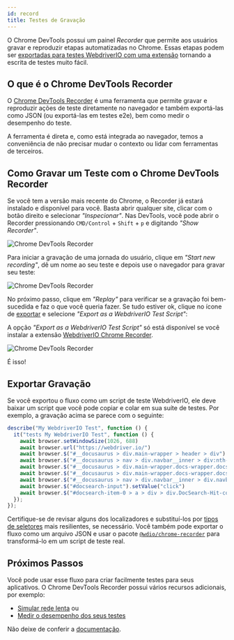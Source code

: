 ```yaml
---
id: record
title: Testes de Gravação
---
```


O Chrome DevTools possui um painel _Recorder_ que permite aos usuários gravar e reproduzir etapas automatizadas no Chrome. Essas etapas podem ser [exportadas para testes WebdriverIO com uma extensão](https://chrome.google.com/webstore/detail/webdriverio-chrome-record/pllimkccefnbmghgcikpjkmmcadeddfn?hl=en) tornando a escrita de testes muito fácil.

## O que é o Chrome DevTools Recorder

O [Chrome DevTools Recorder](https://developer.chrome.com/docs/devtools/recorder/) é uma ferramenta que permite gravar e reproduzir ações de teste diretamente no navegador e também exportá-las como JSON (ou exportá-las em testes e2e), bem como medir o desempenho do teste.

A ferramenta é direta e, como está integrada ao navegador, temos a conveniência de não precisar mudar o contexto ou lidar com ferramentas de terceiros.

## Como Gravar um Teste com o Chrome DevTools Recorder

Se você tem a versão mais recente do Chrome, o Recorder já estará instalado e disponível para você. Basta abrir qualquer site, clicar com o botão direito e selecionar _"Inspecionar"_. Nas DevTools, você pode abrir o Recorder pressionando `CMD/Control` + `Shift` + `p` e digitando _"Show Recorder"_.

![Chrome DevTools Recorder](/img/recorder/recorder.png)

Para iniciar a gravação de uma jornada do usuário, clique em _"Start new recording"_, dê um nome ao seu teste e depois use o navegador para gravar seu teste:

![Chrome DevTools Recorder](/img/recorder/demo.gif)

No próximo passo, clique em _"Replay"_ para verificar se a gravação foi bem-sucedida e faz o que você queria fazer. Se tudo estiver ok, clique no ícone de [exportar](https://developer.chrome.com/docs/devtools/recorder/reference/#recorder-extension) e selecione _"Export as a WebdriverIO Test Script"_:

A opção _"Export as a WebdriverIO Test Script"_ só está disponível se você instalar a extensão [WebdriverIO Chrome Recorder](https://chrome.google.com/webstore/detail/webdriverio-chrome-record/pllimkccefnbmghgcikpjkmmcadeddfn).

![Chrome DevTools Recorder](/img/recorder/export.gif)

É isso!

## Exportar Gravação

Se você exportou o fluxo como um script de teste WebdriverIO, ele deve baixar um script que você pode copiar e colar em sua suíte de testes. Por exemplo, a gravação acima se parece com o seguinte:

```ts
describe("My WebdriverIO Test", function () {
  it("tests My WebdriverIO Test", function () {
    await browser.setWindowSize(1026, 688)
    await browser.url("https://webdriver.io/")
    await browser.$("#__docusaurus > div.main-wrapper > header > div").click()
    await browser.$("#__docusaurus > nav > div.navbar__inner > div:nth-child(1) > a:nth-child(3)").click()rec
    await browser.$("#__docusaurus > div.main-wrapper.docs-wrapper.docs-doc-page > div > aside > div > nav > ul > li:nth-child(4) > div > a").click()
    await browser.$("#__docusaurus > div.main-wrapper.docs-wrapper.docs-doc-page > div > aside > div > nav > ul > li:nth-child(4) > ul > li:nth-child(2) > a").click()
    await browser.$("#__docusaurus > nav > div.navbar__inner > div.navbar__items.navbar__items--right > div.searchBox_qEbK > button > span.DocSearch-Button-Container > span").click()
    await browser.$("#docsearch-input").setValue("click")
    await browser.$("#docsearch-item-0 > a > div > div.DocSearch-Hit-content-wrapper > span").click()
  });
});
```

Certifique-se de revisar alguns dos localizadores e substituí-los por [tipos de seletores](/docs/selectors) mais resilientes, se necessário. Você também pode exportar o fluxo como um arquivo JSON e usar o pacote [`@wdio/chrome-recorder`](https://github.com/webdriverio/chrome-recorder) para transformá-lo em um script de teste real.

## Próximos Passos

Você pode usar esse fluxo para criar facilmente testes para seus aplicativos. O Chrome DevTools Recorder possui vários recursos adicionais, por exemplo:

- [Simular rede lenta](https://developer.chrome.com/docs/devtools/recorder/#simulate-slow-network) ou
- [Medir o desempenho dos seus testes](https://developer.chrome.com/docs/devtools/recorder/#measure)

Não deixe de conferir a [documentação](https://developer.chrome.com/docs/devtools/recorder).